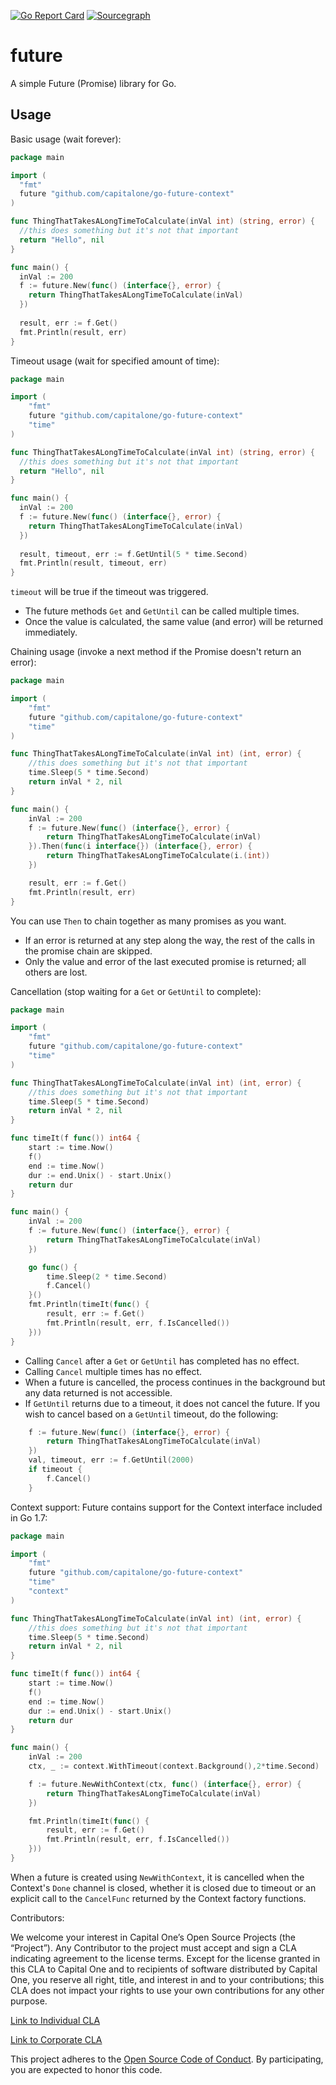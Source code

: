 [![Go Report Card](https://goreportcard.com/badge/github.com/capitalone/go-future-context)](https://goreportcard.com/report/github.com/capitalone/go-future-context)
[![Sourcegraph](https://sourcegraph.com/github.com/capitalone/go-future-context/-/badge.svg)](https://sourcegraph.com/github.com/capitalone/go-future-context?badge)

# future

A simple Future (Promise) library for Go.

Usage
-----

Basic usage (wait forever):
```go
package main

import (
  "fmt"
  future "github.com/capitalone/go-future-context"
)

func ThingThatTakesALongTimeToCalculate(inVal int) (string, error) {
  //this does something but it's not that important
  return "Hello", nil
}

func main() {
  inVal := 200
  f := future.New(func() (interface{}, error) {
    return ThingThatTakesALongTimeToCalculate(inVal)
  })
  
  result, err := f.Get()
  fmt.Println(result, err)
}
```

Timeout usage (wait for specified amount of time):
```go
package main

import (
	"fmt"
	future "github.com/capitalone/go-future-context"
	"time"
)

func ThingThatTakesALongTimeToCalculate(inVal int) (string, error) {
  //this does something but it's not that important
  return "Hello", nil
}

func main() {
  inVal := 200
  f := future.New(func() (interface{}, error) {
    return ThingThatTakesALongTimeToCalculate(inVal)
  })
  
  result, timeout, err := f.GetUntil(5 * time.Second)
  fmt.Println(result, timeout, err)
}
```

`timeout` will be true if the timeout was triggered. 

- The future methods `Get` and `GetUntil` can be called multiple times. 
- Once the value is calculated, the same value (and error) will be returned immediately.

Chaining usage (invoke a next method if the Promise doesn't return an error):
```go
package main

import (
	"fmt"
	future "github.com/capitalone/go-future-context"
	"time"
)

func ThingThatTakesALongTimeToCalculate(inVal int) (int, error) {
	//this does something but it's not that important
	time.Sleep(5 * time.Second)
	return inVal * 2, nil
}

func main() {
	inVal := 200
	f := future.New(func() (interface{}, error) {
		return ThingThatTakesALongTimeToCalculate(inVal)
	}).Then(func(i interface{}) (interface{}, error) {
		return ThingThatTakesALongTimeToCalculate(i.(int))
	})

    result, err := f.Get()
    fmt.Println(result, err)
}
```

You can use `Then` to chain together as many promises as you want.

- If an error is returned at any step along the way, the rest of the calls in the promise chain are skipped.
- Only the value and error of the last executed promise is returned; all others are lost.

Cancellation (stop waiting for a `Get` or `GetUntil` to complete):
```go
package main

import (
	"fmt"
	future "github.com/capitalone/go-future-context"
	"time"
)

func ThingThatTakesALongTimeToCalculate(inVal int) (int, error) {
	//this does something but it's not that important
	time.Sleep(5 * time.Second)
	return inVal * 2, nil
}

func timeIt(f func()) int64 {
	start := time.Now()
	f()
	end := time.Now()
	dur := end.Unix() - start.Unix()
	return dur
}

func main() {
	inVal := 200
	f := future.New(func() (interface{}, error) {
		return ThingThatTakesALongTimeToCalculate(inVal)
	})

	go func() {
		time.Sleep(2 * time.Second)
		f.Cancel()
	}()
	fmt.Println(timeIt(func() {
		result, err := f.Get()
		fmt.Println(result, err, f.IsCancelled())
	}))
}
```

- Calling `Cancel` after a `Get` or `GetUntil` has completed has no effect.
- Calling `Cancel` multiple times has no effect.
- When a future is cancelled, the process continues in the background but any data returned is not accessible.
- If `GetUntil` returns due to a timeout, it does not cancel the future. If you wish to cancel based on a `GetUntil` 
timeout, do the following: 
```go
	f := future.New(func() (interface{}, error) {
		return ThingThatTakesALongTimeToCalculate(inVal)
	})
    val, timeout, err := f.GetUntil(2000)
    if timeout {
        f.Cancel()
    }
```

Context support:
Future contains support for the Context interface included in Go 1.7:
```go
package main

import (
	"fmt"
	future "github.com/capitalone/go-future-context"
	"time"
	"context"
)

func ThingThatTakesALongTimeToCalculate(inVal int) (int, error) {
	//this does something but it's not that important
	time.Sleep(5 * time.Second)
	return inVal * 2, nil
}

func timeIt(f func()) int64 {
	start := time.Now()
	f()
	end := time.Now()
	dur := end.Unix() - start.Unix()
	return dur
}

func main() {
	inVal := 200
	ctx, _ := context.WithTimeout(context.Background(),2*time.Second)

	f := future.NewWithContext(ctx, func() (interface{}, error) {
		return ThingThatTakesALongTimeToCalculate(inVal)
	})

	fmt.Println(timeIt(func() {
		result, err := f.Get()
		fmt.Println(result, err, f.IsCancelled())
	}))
}
```

When a future is created using `NewWithContext`, it is cancelled when the Context's `Done` channel is closed, 
whether it is closed due to timeout or an explicit call to the `CancelFunc` returned by the Context factory functions.

Contributors:

We welcome your interest in Capital One’s Open Source Projects (the “Project”). Any Contributor to the project must accept and sign a CLA indicating agreement to the license terms. Except for the license granted in this CLA to Capital One and to recipients of software distributed by Capital One, you reserve all right, title, and interest in and to your contributions; this CLA does not impact your rights to use your own contributions for any other purpose.

[Link to Individual CLA](https://docs.google.com/forms/d/e/1FAIpQLSfwtl1s6KmpLhCY6CjiY8nFZshDwf_wrmNYx1ahpsNFXXmHKw/viewform)

[Link to Corporate CLA](https://docs.google.com/forms/d/e/1FAIpQLSeAbobIPLCVZD_ccgtMWBDAcN68oqbAJBQyDTSAQ1AkYuCp_g/viewform)

This project adheres to the [Open Source Code of Conduct](https://developer.capitalone.com/single/code-of-conduct/). By participating, you are expected to honor this code.
